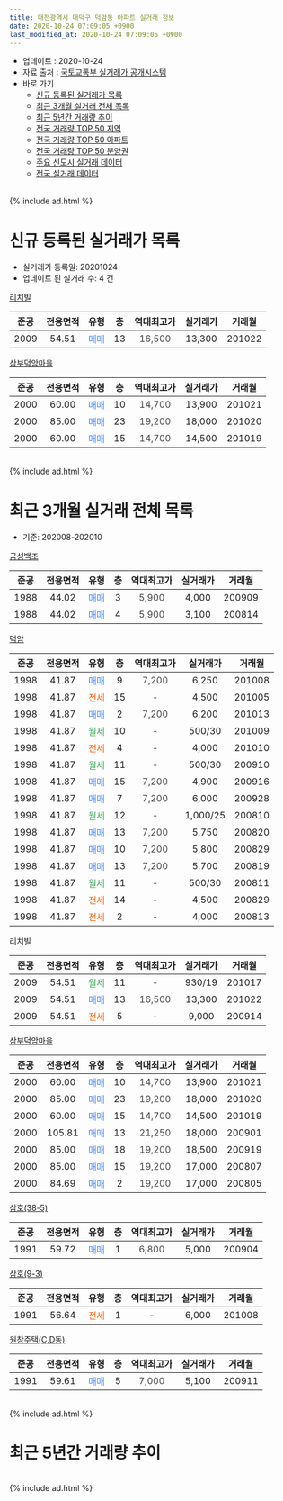 ```yaml
---
title: 대전광역시 대덕구 덕암동 아파트 실거래 정보
date: 2020-10-24 07:09:05 +0900
last_modified_at: 2020-10-24 07:09:05 +0900
---
```


* 업데이트 : 2020-10-24
* 자료 출처 : [국토교통부 실거래가 공개시스템](http://rt.molit.go.kr)
* 바로 가기
    * [신규 등록된 실거래가 목록](#신규-등록된-실거래가-목록)
    * [최근 3개월 실거래 전체 목록](#최근-3개월-실거래-전체-목록)
    * [최근 5년간 거래량 추이](#최근-5년간-거래량-추이)
    * [전국 거래량 TOP 50 지역](https://inasie.github.io/apt-trade-info/최근-3개월-전국에서-가장-거래가-많이-발생한-지역)
    * [전국 거래량 TOP 50 아파트](https://inasie.github.io/apt-trade-info/최근-3개월-전국에서-가장-거래가-많이-발생한-아파트)
    * [전국 거래량 TOP 50 분양권](https://inasie.github.io/apt-trade-info/최근-3개월-전국에서-가장-거래가-많이-발생한-분양권)
    * [주요 신도시 실거래 데이터](https://inasie.github.io/apt-trade-info/주요-신도시)
    * [전국 실거래 데이터](https://inasie.github.io/apt-trade-info/전국)
<br>
{% include ad.html %}
<br>

# 신규 등록된 실거래가 목록
* 실거래가 등록일: 20201024
* 업데이트 된 실거래 수: 4 건


[리치빌](https://search.naver.com/search.naver?query=%EB%8C%80%EC%A0%84%EA%B4%91%EC%97%AD%EC%8B%9C+%EB%8C%80%EB%8D%95%EA%B5%AC+%EB%8D%95%EC%95%94%EB%8F%99+%EB%A6%AC%EC%B9%98%EB%B9%8C)

|준공|전용면적|유형|층|역대최고가|실거래가|거래월|
|:---:|:---:|:---:|:---:|:---:|:---:|:---:|
|2009|54.51|<span style="color:#4285f3">매매</span>|13|<span style="color:#444444">16,500</span>|13,300|201022|

[삼부덕암마을](https://search.naver.com/search.naver?query=%EB%8C%80%EC%A0%84%EA%B4%91%EC%97%AD%EC%8B%9C+%EB%8C%80%EB%8D%95%EA%B5%AC+%EB%8D%95%EC%95%94%EB%8F%99+%EC%82%BC%EB%B6%80%EB%8D%95%EC%95%94%EB%A7%88%EC%9D%84)

|준공|전용면적|유형|층|역대최고가|실거래가|거래월|
|:---:|:---:|:---:|:---:|:---:|:---:|:---:|
|2000|60.00|<span style="color:#4285f3">매매</span>|10|<span style="color:#444444">14,700</span>|13,900|201021|
|2000|85.00|<span style="color:#4285f3">매매</span>|23|<span style="color:#444444">19,200</span>|18,000|201020|
|2000|60.00|<span style="color:#4285f3">매매</span>|15|<span style="color:#444444">14,700</span>|14,500|201019|


<br>
{% include ad.html %}
<br>

# 최근 3개월 실거래 전체 목록
* 기준: 202008-202010


[금성백조](https://search.naver.com/search.naver?query=%EB%8C%80%EC%A0%84%EA%B4%91%EC%97%AD%EC%8B%9C+%EB%8C%80%EB%8D%95%EA%B5%AC+%EB%8D%95%EC%95%94%EB%8F%99+%EA%B8%88%EC%84%B1%EB%B0%B1%EC%A1%B0)

|준공|전용면적|유형|층|역대최고가|실거래가|거래월|
|:---:|:---:|:---:|:---:|:---:|:---:|:---:|
|1988|44.02|<span style="color:#4285f3">매매</span>|3|<span style="color:#444444">5,900</span>|4,000|200909|
|1988|44.02|<span style="color:#4285f3">매매</span>|4|<span style="color:#444444">5,900</span>|3,100|200814|

[덕암](https://search.naver.com/search.naver?query=%EB%8C%80%EC%A0%84%EA%B4%91%EC%97%AD%EC%8B%9C+%EB%8C%80%EB%8D%95%EA%B5%AC+%EB%8D%95%EC%95%94%EB%8F%99+%EB%8D%95%EC%95%94)

|준공|전용면적|유형|층|역대최고가|실거래가|거래월|
|:---:|:---:|:---:|:---:|:---:|:---:|:---:|
|1998|41.87|<span style="color:#4285f3">매매</span>|9|<span style="color:#444444">7,200</span>|6,250|201008|
|1998|41.87|<span style="color:#ff5a00">전세</span>|15|<span style="color:#444444">-</span>|4,500|201005|
|1998|41.87|<span style="color:#4285f3">매매</span>|2|<span style="color:#444444">7,200</span>|6,200|201013|
|1998|41.87|<span style="color:#34a853">월세</span>|10|<span style="color:#444444">-</span>|500/30|201009|
|1998|41.87|<span style="color:#ff5a00">전세</span>|4|<span style="color:#444444">-</span>|4,000|201010|
|1998|41.87|<span style="color:#34a853">월세</span>|11|<span style="color:#444444">-</span>|500/30|200910|
|1998|41.87|<span style="color:#4285f3">매매</span>|15|<span style="color:#444444">7,200</span>|4,900|200916|
|1998|41.87|<span style="color:#4285f3">매매</span>|7|<span style="color:#444444">7,200</span>|6,000|200928|
|1998|41.87|<span style="color:#34a853">월세</span>|12|<span style="color:#444444">-</span>|1,000/25|200810|
|1998|41.87|<span style="color:#4285f3">매매</span>|13|<span style="color:#444444">7,200</span>|5,750|200820|
|1998|41.87|<span style="color:#4285f3">매매</span>|10|<span style="color:#444444">7,200</span>|5,800|200829|
|1998|41.87|<span style="color:#4285f3">매매</span>|13|<span style="color:#444444">7,200</span>|5,700|200819|
|1998|41.87|<span style="color:#34a853">월세</span>|11|<span style="color:#444444">-</span>|500/30|200811|
|1998|41.87|<span style="color:#ff5a00">전세</span>|14|<span style="color:#444444">-</span>|4,500|200829|
|1998|41.87|<span style="color:#ff5a00">전세</span>|2|<span style="color:#444444">-</span>|4,000|200813|

[리치빌](https://search.naver.com/search.naver?query=%EB%8C%80%EC%A0%84%EA%B4%91%EC%97%AD%EC%8B%9C+%EB%8C%80%EB%8D%95%EA%B5%AC+%EB%8D%95%EC%95%94%EB%8F%99+%EB%A6%AC%EC%B9%98%EB%B9%8C)

|준공|전용면적|유형|층|역대최고가|실거래가|거래월|
|:---:|:---:|:---:|:---:|:---:|:---:|:---:|
|2009|54.51|<span style="color:#34a853">월세</span>|11|<span style="color:#444444">-</span>|930/19|201017|
|2009|54.51|<span style="color:#4285f3">매매</span>|13|<span style="color:#444444">16,500</span>|13,300|201022|
|2009|54.51|<span style="color:#ff5a00">전세</span>|5|<span style="color:#444444">-</span>|9,000|200914|

[삼부덕암마을](https://search.naver.com/search.naver?query=%EB%8C%80%EC%A0%84%EA%B4%91%EC%97%AD%EC%8B%9C+%EB%8C%80%EB%8D%95%EA%B5%AC+%EB%8D%95%EC%95%94%EB%8F%99+%EC%82%BC%EB%B6%80%EB%8D%95%EC%95%94%EB%A7%88%EC%9D%84)

|준공|전용면적|유형|층|역대최고가|실거래가|거래월|
|:---:|:---:|:---:|:---:|:---:|:---:|:---:|
|2000|60.00|<span style="color:#4285f3">매매</span>|10|<span style="color:#444444">14,700</span>|13,900|201021|
|2000|85.00|<span style="color:#4285f3">매매</span>|23|<span style="color:#444444">19,200</span>|18,000|201020|
|2000|60.00|<span style="color:#4285f3">매매</span>|15|<span style="color:#444444">14,700</span>|14,500|201019|
|2000|105.81|<span style="color:#4285f3">매매</span>|13|<span style="color:#444444">21,250</span>|18,000|200901|
|2000|85.00|<span style="color:#4285f3">매매</span>|18|<span style="color:#444444">19,200</span>|18,500|200919|
|2000|85.00|<span style="color:#4285f3">매매</span>|15|<span style="color:#444444">19,200</span>|17,000|200807|
|2000|84.69|<span style="color:#4285f3">매매</span>|2|<span style="color:#444444">19,200</span>|17,000|200805|

[삼호(38-5)](https://search.naver.com/search.naver?query=%EB%8C%80%EC%A0%84%EA%B4%91%EC%97%AD%EC%8B%9C+%EB%8C%80%EB%8D%95%EA%B5%AC+%EB%8D%95%EC%95%94%EB%8F%99+%EC%82%BC%ED%98%B8%2838-5%29)

|준공|전용면적|유형|층|역대최고가|실거래가|거래월|
|:---:|:---:|:---:|:---:|:---:|:---:|:---:|
|1991|59.72|<span style="color:#4285f3">매매</span>|1|<span style="color:#444444">6,800</span>|5,000|200904|

[삼호(9-3)](https://search.naver.com/search.naver?query=%EB%8C%80%EC%A0%84%EA%B4%91%EC%97%AD%EC%8B%9C+%EB%8C%80%EB%8D%95%EA%B5%AC+%EB%8D%95%EC%95%94%EB%8F%99+%EC%82%BC%ED%98%B8%289-3%29)

|준공|전용면적|유형|층|역대최고가|실거래가|거래월|
|:---:|:---:|:---:|:---:|:---:|:---:|:---:|
|1991|56.64|<span style="color:#ff5a00">전세</span>|1|<span style="color:#444444">-</span>|6,000|201008|

[원창주택(C,D동)](https://search.naver.com/search.naver?query=%EB%8C%80%EC%A0%84%EA%B4%91%EC%97%AD%EC%8B%9C+%EB%8C%80%EB%8D%95%EA%B5%AC+%EB%8D%95%EC%95%94%EB%8F%99+%EC%9B%90%EC%B0%BD%EC%A3%BC%ED%83%9D%28C%2CD%EB%8F%99%29)

|준공|전용면적|유형|층|역대최고가|실거래가|거래월|
|:---:|:---:|:---:|:---:|:---:|:---:|:---:|
|1991|59.61|<span style="color:#4285f3">매매</span>|5|<span style="color:#444444">7,000</span>|5,100|200911|


<br>
{% include ad.html %}
<br>

# 최근 5년간 거래량 추이


<div style="width:100%;">
    <canvas id="deal_progress" height="200"></canvas>
</div>

<script>
new Chart(document.getElementById("deal_progress"), {
    type: 'line',
    data: {
        labels: ['201510','201511','201512','201601','201602','201603','201604','201605','201606','201607','201608','201609','201610','201611','201612','201701','201702','201703','201704','201705','201706','201707','201708','201709','201710','201711','201712','201801','201802','201803','201804','201805','201806','201807','201808','201809','201810','201811','201812','201901','201902','201903','201904','201905','201906','201907','201908','201909','201910','201911','201912','202001','202002','202003','202004','202005','202006','202007','202008','202009','202010'],
        datasets: [{
            label: '매매',
            pointRadius: 1,
            data: [5, 0, 1, 1, 4, 4, 0, 2, 5, 4, 0, 2, 2, 2, 4, 4, 7, 6, 8, 5, 5, 7, 4, 3, 4, 7, 4, 2, 6, 5, 8, 3, 1, 1, 3, 0, 2, 1, 29, 2, 3, 0, 3, 5, 3, 1, 5, 3, 7, 2, 4, 3, 1, 3, 4, 6, 5, 7, 6, 7, 6],
            borderColor: "rgba(255, 201, 14, 1)",
            backgroundColor: "rgba(255, 201, 14, 0.5)",
            fill: false,
            lineTension: 0
        },{
            label: '전월세',
            pointRadius: 1,
            data: [14, 11, 9, 7, 5, 9, 7, 6, 5, 8, 8, 6, 7, 8, 3, 6, 8, 6, 3, 7, 4, 9, 0, 13, 5, 4, 5, 5, 8, 13, 10, 4, 4, 4, 4, 5, 13, 3, 4, 4, 3, 5, 7, 11, 9, 17, 2, 3, 5, 3, 3, 3, 6, 2, 4, 8, 6, 3, 4, 2, 5],
            borderColor: "rgba(0, 141, 185, 1)",
            backgroundColor: "rgba(0, 141, 185, 0.5)",
            fill: false,
            lineTension: 0
        }
        ]
    },
    options: {
        responsive: true,
        title: {
            display: false
        },
        tooltips: {
            mode: 'index',
            intersect: false
        },
        hover: {
            mode: 'nearest',
            intersect: true
        },
        scales: {
            xAxes: [{
                display: true,
                scaleLabel: {
                    display: true,
                    labelString: '년/월'
                }
            }],
            yAxes: [{
                display: true,
                ticks: {
                    suggestedMin: 0,
                },
                scaleLabel: {
                    display: true,
                    labelString: '실거래 수'
                }
            }]
        }
    }
});

</script>


<br>
{% include ad.html %}
<br>


